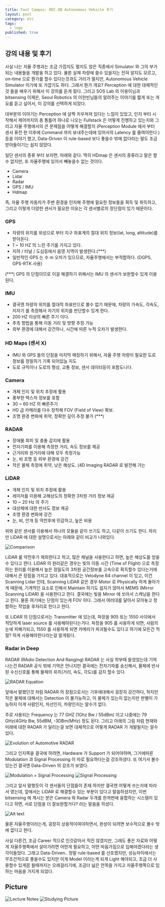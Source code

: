 ```yaml
---
title: Fast Campus: REC.ON Autonomous Vehicle 후기
layout: post
category: etc
tags:
  - logs
published: true
---
```


## 강의 내용 및 후기

사실 나는 자율 주행과는 조금 가깝지도 멀지도 않은 직종에서 Simulator 와 그의 부가 되는 내용들을 개발을 하고 있다. 물론 실제 차량에 쓸수 있을지는 전혀 알지도 모르고, on-time 으로 뭔가를 할수 있다는것과도 거리가 멀지만, Autonomous Vehicle Simulator 이기에 또 가깝기도 하다. 그래서 뭔가 개요? Perception 에 대한 대체적인 것 들을 배우기 위해서 이 강의를 듣게 됬다. 그리고 SOS Lab 의 이용이님과 bitsensing 이재은, Seoul Robotics 의 이한빈님들의 알려주는 이야기를 짧게 또는 개요를 듣고 싶어서, 이 강의를 선택하게 되었다.

대부분의 이야기는 Perception 에 살짝 치우쳐져 있다는 느낌이 있었고, 인지 부터 시작해서 제어까지의 총 통틀어 하나로 나오는 Fullstack 은 어떻게 진행하고 있는지와 그리고 자율 주행에서의 큰 문제점을 어떻게 해결할지 (Perception Module 에서 부터 센서 퓨전 한 이후에 Command 까지 보내주는데에 있어서의 Latency 를 줄여야한다.) 등을 이야기 했고, Data-Driven 이 rule-based 보다 좋을수 밖에 없다라는 말도 조금 받아들이기는 쉽지 않았다.

일단 센서의 종류 부터 보자면, 아래와 같다. 딱히 HDmap 은 센서의 종류라고 말은 할수 없지만, 또 자율주행에 있어서 빼놓을수 없는 것이다.

* Camera
* Lidar
* Radar
* GPS / IMU
* Hdmap

즉, 자율 주행 자동차가 주변 환경을 인지해 주행에 필요한 정보들을 획득 및 취득하고, 그리고 이렇게 다양한 센서가 필요한 이유는 각 센서별로의 장단점이 있기 때문이다.

### GPS

* 차량의 위치를 위성으로 부터 지구 좌표계의 절대 위치 정보(lat, long, altitude)를 받아온다.
* 1 ~ 10 HZ 의 느린 주기를 가지고 있다.
* 지하 / 터널 / 도심등에서 음영 지역이 발생한다.(***)
* 일반적인 GPS 는 수 m 오차가 있으므로, 자율주행에서는 부적합하다. (DGPS, GPS-RTK 사용)

(***) GPS 의 단점이므로 이걸 해결하기 위해서는 IMU 의 센서가 보완할수 있게 이용된다.

### IMU

* 결국엔 차량의 위치를 절대적 좌표만으로 볼수 없기 때문에, 차량의 가속도, 각속도, 지자기 를 측정해서 자기의 위치를 판단할수 있게 한다.
* 200 HZ 이상의 빠른 주기 이다.
* 추측 항법을 통해 이동 거리 및 방향 추정 가능
* 외부 환경에 대해서 강건하나, 시간에 따른 누적 오차가 발생한다.

### HD Maps (센서 X) 

* IMU 와 GPS 들의 단점을 마지막 매칭하기 위해서, 자율 주행 차량이 필요한 도로 정보를 정밀하기 기록 되어있늕 지도
* 도로 규칙이나 도로의 형상, 교통 정보, 센서 데이터등이 포함도니다.

### Camera 

* 개체 인지 및 위치 추정에 활용
* 풍부한 텍스처 정보를 포함
* 30 ~ 60 HZ 의 빠른주기 
* HD 급 카메라를 다수 장착해 FOV (Field of View) 확보.
* 조명 환경 변화에 취약, 정확한 깊이 추정 불가 (***)

### RADAR

* 장애물 회피 및 충돌 감지에 활용
* 전자기파를 이용해 측정한 거리, 속도 정보를 제공
* 근거리와 원거리에 대해 모두 측정가능
* 눈, 비 조명 등 외부 환경에 강건
* 작은 물체 측정에 취약, 낮은 해상도. (4D Imaging RADAR 로 발전해 가는
### LiDAR

* 개체 인지 및 위치 추정에 활용
* 레이저를 이용해 고해상도의 정확한 3차원 거리 정보 제공
* 10 ~ 20 Hz 의 주기
* 대상체에 대한 반사도 정보 제공 
* 조명 환경 변화에 강건
* 눈, 비, 안개 등 약천후에 민감하고, 높은 비용

위와 같은 센서를 이용해서 하나의 모듈을 같이 쓰기도 하고, 다같이 쓰기도 한다. 하지만 LiDAR 에 대한 설명으로서는 아래와 같이 비교가 나와있다.

![Comparison](../../../assets/img/photo/12-11-2023/table.PNG)

LiDAR 를 약천후가 제외한다고 하고, 많은 채널을 사용한다고 하면, 높은 해상도를 얻을수 있다고 한다. LiDAR 의 원리같은 경우는 빛의 이동 시간 (Time of Flight) 으로 측정하는 원리를 이용해서 높은 정밀도의 3차원 공간정보를 고속으로 획득할수 있다는거에 대해서 큰 장점을 가지고 있다. 대표적으로는 Velodyne 64 channel 이 있고, 이건 Scanning Lidar 인데, Scanning LiDAR 같은 경우 Motor 로 Physically 하게 돌아가게 때문에, 기계적인 요소로 인해서 Maintain 하기도 쉽지가 않아서 MEMS (Mirror Scanning LiDAR) 을 사용한다고 한다. 결국에는 빛을 Mirror 에 쏘아서 스캐닝을 한다고 한다. 물론 여기에는 단점이 있는게 FOV 이다. 그래서 여러대를 달아서 모아놓고 정합하는 작업을 후처리로 한다고 한다.

또 LiDAR 의 단점으로서는 Transmitter 에 있는데, 파장을 905 또는 1550 사이에서 적당하게 laser source 를 사용해야된다는거다. 파장을 905 를 사용하게 되면, 사람의 눈에 피해가되고, 1550 를 사용하게 되면 카메라가 파괴될수도 있다고 하기에 모든건 적절? 하게 사용해야한다라는걸 알게됬다.

### Radar in Deep

RADAR (RAdio Detection And Ranging) RADAR 는 사실 학부때 들었었는데 기억나는건 RADAR 공식 밖에 기억은 안나지만 결국에는 전자기파를 송신해서, 물체에 반사된 수신신호를 통해 물체의 위치(거리, 속도, 각도)를 감지 할수 있다. 

![RADAR Equation](../../../assets/img/photo/12-11-2023/formula.PNG)

앞에서 말했던것 처럼 RADAR 의 장점으로서는 기후에대해서 굉장히 강건하다, 하지만 작은 물체에 대해서는 Detection 이 불가능하고, 이 물체가 있는지 없는지만 판별이 가능하지 이게 사람인지, 차선인지, 차량인지는 알수가 없다.

주로 사용되는 Frequency 는 77 GHZ (1Ghz Bw / 55dBm) 이고 나중에는 79 GHz(4GHz Bw, 55dBM, -3DBm/MHz)
정도 된다. 그리고 아래의 그림 처럼 현재와 미래에 대한 RADAR 가 달리는걸 보면 대체적으로 어떻게 RADAR 가 개발될지는 알수 있다.

![Evolution of Automotive RADAR](../../../assets/img/photo/12-11-2023/history.PNG)

그리고 인지쪽을 결국에 하려면, Hardware 가 Support 가 되어야하며, 그거에따른 Modulation 과 Signal Processing 이 따로 필요하다는걸 강조하셨다. 또 여기서 볼수 있는건 결국엔 Data-Driven 의 강조가 보였다.

![Modulation + Signal Processing](../../../assets/img/photo/12-11-2023/history2.PNG)
![Signal Processing](../../../assets/img/photo/12-11-2023/history3.PNG)

그리고 앞서 말했듯이 각 센서들의 단점들이 존재 하지만 결국엔 어떻게 쓰는지에 따라서 였는데, 앞에서는 LiDAR 로 해결할수 있는 부분이 있다고 말씀하셨지만, 이번 bitsensing 에 계시는 분은 Camera 와 Radar 두개를 한꺼번에 융합하는 시스템이 있다고 하면, 서로 단점을 더 잘보완할거다? 라는 말씀을 하셨다.

![Alt text](../../../assets/img/photo/12-11-2023/history4.PNG)

물론 자율주행이라는게, 굉장히 상용적이여야하면서, 완성이 되려면 보수적으로 볼수 밖에 없다고 한다.

사실 다른건, 조금 Career 적으로 인것같아서 적진 않겠지만, 그래도 좋은 자료와 어떻게 자율주행쪽에서 살아가려면 어떤게 필요하고, 어떤 마음가짐으로 임해야겠다라는 생각이들었다. 그래고 Data-Driven.. 정말 rule-based 를 선호했지만, 성능차이에서는 무조건적으로 좋을수도 있지만 이게 Model 이라는게 되게 Light 해야되고, 조금 더 사용할수 있게끔 될때까지는 오래걸리기에, 조금더 넓은 안목을 가지고 자율주행쪽으로 임하는 마음을 가지게 되었다.

## Picture
![Lecture Notes](../../../assets/img/photo/12-11-2023/Capture.PNG)
![Studying Picture](../../../assets/img/photo/12-11-2023/lecture.jpg)